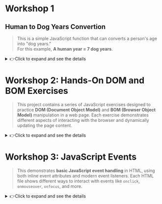 # Workshop 1

## Human to Dog Years Convertion
> This is a simple JavaScript function that can converts a person's age into "dog years."  
For this example, **A human year = 7 dog years**.
<details>
<summary>👉Click to expand and see the details</summary>
<details>
<summary>👉Click to expand and see the details</summary>

### Usage

#### For HTML
+ Write right click **WS1-JavaScript.html** file
+ Choose **Open with Live server** if you have it.
+ Press <strong>F12</strong> or right-click, 
    + Choose <strong>Inspect</strong> , 
        + then choose <strong>Console</strong> to see the output.</p>

```javascript
// Import the function or paste the function into the project
function humanToDogYears(age) {
  if (isNaN(age) ) {
    return "";
  } else if (age <=0) {
    return "invalid and it cannot be calculated, please provide a valid non-negative number for age and number greater than 0.";
  }

  return age * 7;
}
```
###
```js
// Testing the function:
const age = 3;
console.log("When the age of human is " + age + ", a dog age is " + humanToDogYears(age) + " years."); // Output: 77
```

### Features

+ Converts human years into dog years.

+ Handles invalid input (non-numbers or negative values).

+ Works with both whole numbers and decimals.

### Output Example

| Human Age | Dog Age (Years) |
| --------- | ------- |
| 1         | 7       |
| 2.5       | 17.5    |
| 10        | 70      |
</details>

---
## Debugging Challenge – Exercise 2
> This exercise demonstrates debugging a small piece of JavaScript code embedded in an HTML file. The original code contained several errors that caused it to fail. The goal was to **find and fix** these issues.
<details>
<summary>👉Click to expand and see the details</summary>

### Check fixed Code
[Debugging.js](/WS1-JavaScript/Debugging.js)

### What Was Fixed?
+ Semicolons
  + Added missing semicolons (;) for clarity and consistency
+ Undefined variable Joe
  + Changed let l = Joe; to let l = "Joe"; (make it string).
+ String syntax error
  + Missing closing quotation mark around j. 
    + Fixed console.log("j); to console.log("j");, 
+ Array loop out of range
  + Changed loop condition from i <= 3 to i < arr.length to avoid undefined.
</details>

</details>

# Workshop 2: Hands-On DOM and BOM Exercises

> This project contains a series of JavaScript exercises designed to practice **DOM (Document Object Model)** and **BOM (Browser Object Model)** manipulation in a web page. Each exercise demonstrates different aspects of interacting with the browser and dynamically updating the page content.
<details>
<summary>👉Click to expand and see the details</summary>

## Files

* `WS2-JavaScript-DOM-BOM.html` – The main HTML file that includes the JavaScript.
* `WS2-JavaScript-DOM-BOM.js` – Contains all five exercises in sequence.

## How to Run

1. Download the files to your local machine.
2. Open `WS2-JavaScript-DOM-BOM.html` in any modern web browser.
3. Follow the on-screen prompts (`confirm` dialogs) to proceed through each exercise.
4. The exercises run in order, and some require user interaction to continue.




---

## Exercises Overview
> Each exercise wait for the user to click “OK” before moving to the next one

<details>
<summary>👉Click to expand and see the details</summary>

### **Exercise 1: Document Write**

* Writes a message to the page:

  ```
  Hello, this is my first DOM manipulation exercise.
  ```
* Demonstrates basic DOM writing using `document.write()`.

### **Exercise 2: Repeating Text**

* Prompts the user to continue with a `confirm` dialog.
* Writes a line of text to the page 30 times using a loop:

  ```
  This is line 1
  This is line 2
  ...
  This is line 30
  ```
* Shows how to dynamically create and append elements to the document.

### **Exercise 3: Conditional Browser Redirection**

* Prompts the user to continue.
* Checks the user's browser using `navigator.appName`.
* If the browser is Mozilla (`Netscape`), opens a media page in a new tab:

  * `https://www.mozilla.org/en-GB/`
* Otherwise, displays a message indicating the browser is not Mozilla.

### **Exercise 4: Confirmation Dialog**

* Prompts the user to continue.
* Shows a confirm dialog asking: `"Are you a student?"`.
* Displays the user's response (`true` or `false`) on the page.
* Logs the result in the console.

### **Exercise 5: Random Image Display**

* Prompts the user to continue.
* Selects a random image from a predefined array:

  * `https://placehold.co/600x400/000000/FFFFFF`
  * `https://placehold.co/600x400/FF0000/000000`
  * `https://placehold.co/600x400/008000/FFFFFF`
* Displays the selected image on the page.

---



## Notes

* Some exercises rely on user confirmation (`confirm`) to proceed.
* `document.write()` is used for demonstration purposes but is **deprecated** in modern web development. Consider using DOM manipulation methods (`appendChild`, `textContent`) for production code.
---
</details>
</details>

# Workshop 3: JavaScript Events
> This demonstrates **basic JavaScript event handling** in HTML, using both inline event attributes and modern event listeners. Each HTML file shows different ways to interact with events like `onclick`, `onmouseover`, `onfocus`, and more.

<details>
<summary>👉Click to expand and see the details</summary>

## Files and Explanations

### 1. **Named Functions for Events**
**File:** ` HTML_Events_Functions.html`  
- Uses a **named function** `showBrowserInfo()` to display browser details using the **`navigator` object**.  
- Demonstrates `navigator.appCodeName` and `navigator.appName`.  
- Triggered when clicking a button.  

---

### 2. **Browser Compatibility**
**File:** `HTML_Browser_Compatibility.html`  
- Shows how to attach an event handler using **`addEventListener`** (modern browsers) and **`attachEvent`** (older IE).  
- Button click displays `"Compatible!"` message, updating on repeated clicks.  
- Demonstrates **cross-browser compatibility checks**.  

---

### 3. **Dynamic Listeners**
**File:** `HTML_Dynamic_Event_Listeners.html`  
- Adds a click listener dynamically to an `<h1>` element.  
- Alerts `"Hello World!"` when clicked.  
- Includes a **Remove Listener** button that removes the event listener using `removeEventListener`.  

---

### 4. **HTML Event Attributes**
**File:** `HTML_Events_Attributes.html`  
- Demonstrates inline event attributes:  
  - `onsubmit` on a form (prevents reload).  
  - `onmouseover` / `onmouseout` on a button.  
  - `onclick` and `onfocus` on inputs.  
- Shows simple event handling without JavaScript functions.  

---

### 5. **Basic HTML Events**
**File:** `HTML_Events_Common.html`  
- Demonstrates:  
  - `window.onload` event.  
  - `onclick` on a button.  
  - `onchange` on an input field.  
  - `ondblclick` on a paragraph.  
  - `onmouseover` / `onmouseout` for hover effects.  
- Shows **difference between inline handlers and JavaScript functions**.  

---

### 6. **Multiple Listeners**
**File:** `HTML_Multiple_Dynamic_Event_Listeners.html`  
- Shows the difference between:  
  - Assigning multiple `onclick` functions (only the last one runs).  
  - Using `addEventListener` to attach multiple event handlers (all run).  
- Example prints `"Third!"` and `"Fourth!"` messages to the page.  

---

### 7. **Common Events List**
**File:** `HTML_Using_Common_JS_Events.html`  
- Demonstrates several commonly used events:  
  - `onload` (page load alert).  
  - `onchange` on a dropdown.  
  - `onmouseover` / `onmouseout` on an image (changes source).  
  - `onkeydown` on an input (alerts on every key press).  
- Good overview of **frequently used DOM events**.  

---

## How to Use
1. Save the `.html` files.  
2. Open them in your browser or with **Live Server (VS Code)**.  
3. Interact with elements (click, hover, type, etc.) to trigger events.  

---

## Key Concepts Covered
- Inline event attributes (`onclick`, `onfocus`, `onmouseover`, etc.)  
- `window.onload` to run code after page loads  
- Named vs anonymous functions in event handling  
- Adding/removing listeners with `addEventListener` and `removeEventListener`  
- Browser compatibility with `attachEvent` (legacy IE)  
- Common events: `onclick`, `ondblclick`, `onchange`, `onmouseover`, `onmouseout`, `onkeydown`  

---


</details>